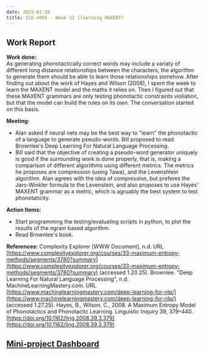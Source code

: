 ```yaml
---
date: 2025-01-20
title: ICE-4005 - Week 12 (learning MAXENT)
---
```

## Work Report

**Work done:**  
As generating phonotactically correct words may include a variaty of different long distance relationships between the characters, the algorithm to generate them should be able to learn those relationships somehow. After finding out about the work of Hayes and Wilson (2008), I spent the week to learn the MAXENT model and the maths it relies on. Then I figured out that these MAXENT grammars are only testing phonotactic constraints violiation, but that the model can build the rules on its own. The conversation started on this basis.

**Meeting:**
- Alan asked if neural nets may be the best way to "learn" the phonotactic of a language to generate pseudo-words. Bill proposed to read Brownlee's Deep Learning For Natural Language Processing.
- Bill said that the objective of creating a pseudo-word generator uniquely is good if the surrounding work is done properly, that is, making a comparison of different algorithms using different metrics. The metrics he proposes are compression (using Tawa), and the Levenshtein algorithm. Alan agrees with the idea of compression, but preferes the Jaro-Winkler formula to the Levenstein, and also proposes to use Hayes' MAXENT grammar as a metric, which is agruably the best system to test phonotaticity.

**Action Items:**
- Start programming the testing/evaluating scripts in python, to plot the results of the ngram based algorithm.
- Read Brownlee's book.

**References:**
Complexity Explorer [WWW Document], n.d. URL [https://www.complexityexplorer.org/courses/33-maximum-entropy-methods/segments/3780?summary](https://www.complexityexplorer.org/courses/33-maximum-entropy-methods/segments/3780?summary) (accessed 1.20.25).
Brownlee. "Deep Learning For Natural Language Processing", n.d. MachineLearningMastery.com. URL [https://www.machinelearningmastery.com/deep-learning-for-nlp/](https://www.machinelearningmastery.com/deep-learning-for-nlp/) (accessed 1.27.25).
Hayes, B., Wilson, C., 2008. A Maximum Entropy Model of Phonotactics and Phonotactic Learning. Linguistic Inquiry 39, 379–440. [https://doi.org/10.1162/ling.2008.39.3.379](https://doi.org/10.1162/ling.2008.39.3.379)


## [Mini-project Dashboard](<./ice-4005-dashboard>)